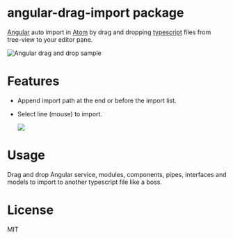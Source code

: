 
# angular-drag-import package

[Angular](https://atom.io/ "angular.io") auto import in [Atom](https://angular.io/ "atom.io") by drag and dropping [typescript](https://www.typescriptlang.org/ "typescriptlang.org") files from tree-view to your editor pane.

![Angular drag and drop sample](https://goo.gl/UJrPB6 "Angular drag and drop sample")

# Features

* Append import path at the end or before the import list.
* Select line (mouse) to import.

  <img src="https://goo.gl/dBRDzj"></img>


# Usage

Drag and drop Angular service, modules, components, pipes, interfaces and models to import to another typescript file like a boss.

# License

MIT
